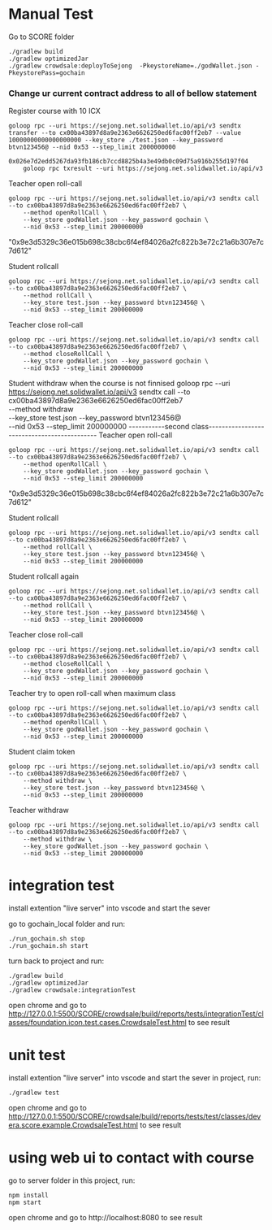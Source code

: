 ﻿# Manual Test
Go to SCORE folder

    ./gradlew build
    ./gradlew optimizedJar
    ./gradlew crowdsale:deployToSejong  -PkeystoreName=./godWallet.json -PkeystorePass=gochain

### Change ur current contract address to all of bellow statement
Register course with 10 ICX
    
    goloop rpc --uri https://sejong.net.solidwallet.io/api/v3 sendtx transfer --to cx00ba43897d8a9e2363e6626250ed6fac00ff2eb7 --value 10000000000000000000 --key_store ./test.json --key_password btvn123456@ --nid 0x53 --step_limit 2000000000

    0x026e7d2edd5267da93fb186cb7ccd8825b4a3e49db0c09d75a916b255d197f04
        goloop rpc txresult --uri https://sejong.net.solidwallet.io/api/v3

Teacher open roll-call

	goloop rpc --uri https://sejong.net.solidwallet.io/api/v3 sendtx call  --to cx00ba43897d8a9e2363e6626250ed6fac00ff2eb7 \
	    --method openRollCall \
	    --key_store godWallet.json --key_password gochain \
	    --nid 0x53 --step_limit 200000000

"0x9e3d5329c36e015b698c38cbc6f4ef84026a2fc822b3e72c21a6b307e7c7d612"

Student rollcall

    goloop rpc --uri https://sejong.net.solidwallet.io/api/v3 sendtx call  --to cx00ba43897d8a9e2363e6626250ed6fac00ff2eb7 \
        --method rollCall \
        --key_store test.json --key_password btvn123456@ \
        --nid 0x53 --step_limit 200000000


Teacher close roll-call

    goloop rpc --uri https://sejong.net.solidwallet.io/api/v3 sendtx call  --to cx00ba43897d8a9e2363e6626250ed6fac00ff2eb7 \
        --method closeRollCall \
        --key_store godWallet.json --key_password gochain \
        --nid 0x53 --step_limit 200000000

Student withdraw when the course is not finnised
    goloop rpc --uri https://sejong.net.solidwallet.io/api/v3 sendtx call  --to cx00ba43897d8a9e2363e6626250ed6fac00ff2eb7 \
        --method withdraw \
        --key_store test.json --key_password btvn123456@ \
        --nid 0x53 --step_limit 200000000
-----------second class--------------------------------------------
Teacher open roll-call

	goloop rpc --uri https://sejong.net.solidwallet.io/api/v3 sendtx call  --to cx00ba43897d8a9e2363e6626250ed6fac00ff2eb7 \
	    --method openRollCall \
	    --key_store godWallet.json --key_password gochain \
	    --nid 0x53 --step_limit 200000000

"0x9e3d5329c36e015b698c38cbc6f4ef84026a2fc822b3e72c21a6b307e7c7d612"

Student rollcall

    goloop rpc --uri https://sejong.net.solidwallet.io/api/v3 sendtx call  --to cx00ba43897d8a9e2363e6626250ed6fac00ff2eb7 \
        --method rollCall \
        --key_store test.json --key_password btvn123456@ \
        --nid 0x53 --step_limit 200000000

Student rollcall again

    goloop rpc --uri https://sejong.net.solidwallet.io/api/v3 sendtx call  --to cx00ba43897d8a9e2363e6626250ed6fac00ff2eb7 \
        --method rollCall \
        --key_store test.json --key_password btvn123456@ \
        --nid 0x53 --step_limit 200000000
    
Teacher close roll-call

    goloop rpc --uri https://sejong.net.solidwallet.io/api/v3 sendtx call  --to cx00ba43897d8a9e2363e6626250ed6fac00ff2eb7 \
        --method closeRollCall \
        --key_store godWallet.json --key_password gochain \
        --nid 0x53 --step_limit 200000000
Teacher try to open roll-call when maximum class

	goloop rpc --uri https://sejong.net.solidwallet.io/api/v3 sendtx call  --to cx00ba43897d8a9e2363e6626250ed6fac00ff2eb7 \
	    --method openRollCall \
	    --key_store godWallet.json --key_password gochain \
	    --nid 0x53 --step_limit 200000000
Student claim token 

    goloop rpc --uri https://sejong.net.solidwallet.io/api/v3 sendtx call  --to cx00ba43897d8a9e2363e6626250ed6fac00ff2eb7 \
        --method withdraw \
        --key_store test.json --key_password btvn123456@ \
        --nid 0x53 --step_limit 200000000

Teacher withdraw

    goloop rpc --uri https://sejong.net.solidwallet.io/api/v3 sendtx call  --to cx00ba43897d8a9e2363e6626250ed6fac00ff2eb7 \
        --method withdraw \
        --key_store godWallet.json --key_password gochain \
        --nid 0x53 --step_limit 200000000

# integration test
install extention "live server" into vscode and start the sever

go to gochain_local folder and run:

    ./run_gochain.sh stop
    ./run_gochain.sh start

turn back to project and run:

    ./gradlew build
    ./gradlew optimizedJar
    ./gradlew crowdsale:integrationTest

open chrome and go to http://127.0.0.1:5500/SCORE/crowdsale/build/reports/tests/integrationTest/classes/foundation.icon.test.cases.CrowdsaleTest.html
    to see result

# unit test
install extention "live server" into vscode and start the sever
in project, run:

    ./gradlew test

open chrome and go to http://127.0.0.1:5500/SCORE/crowdsale/build/reports/tests/test/classes/devera.score.example.CrowdsaleTest.html
    to see result

# using web ui to contact with course

go to server folder in this project, run:

    npm install
    npm start

open chrome and go to http://localhost:8080 to see result